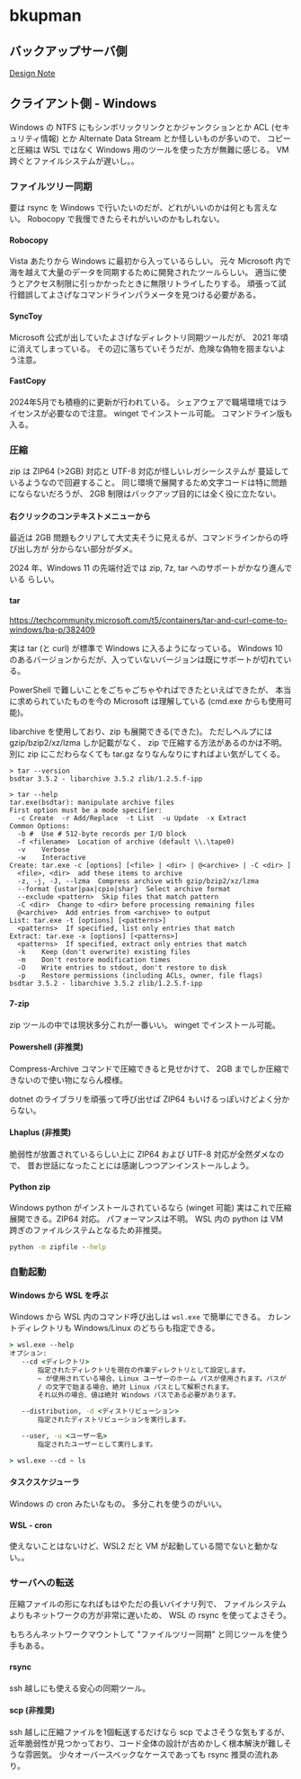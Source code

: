 # bkupman

## バックアップサーバ側

[Design Note](design.md)

## クライアント側 - Windows

Windows の NTFS にもシンボリックリンクとかジャンクションとか ACL (セキュリティ情報)
とか Alternate Data Stream とか怪しいものが多いので、
コピーと圧縮は WSL ではなく Windows 用のツールを使った方が無難に感じる。
VM 跨ぐとファイルシステムが遅いし。。

### ファイルツリー同期

要は rsync を Windows で行いたいのだが、どれがいいのかは何とも言えない。
Robocopy で我慢できたらそれがいいのかもしれない。

#### Robocopy

Vista あたりから Windows に最初から入っているらしい。
元々 Microsoft 内で海を越えて大量のデータを同期するために開発されたツールらしい。
適当に使うとアクセス制限に引っかかったときに無限リトライしたりする。
頑張って試行錯誤してよさげなコマンドラインパラメータを見つける必要がある。

#### SyncToy

Microsoft 公式が出していたよさげなディレクトリ同期ツールだが、
2021 年頃に消えてしまっている。
その辺に落ちていそうだが、危険な偽物を掴まないよう注意。

#### FastCopy

2024年5月でも積極的に更新が行われている。
シェアウェアで職場環境ではライセンスが必要なので注意。
winget でインストール可能。
コマンドライン版も入る。

### 圧縮

zip は ZIP64 (>2GB) 対応と UTF-8 対応が怪しいレガシーシステムが
蔓延しているようなので回避すること。
同じ環境で展開するため文字コードは特に問題にならないだろうが、
2GB 制限はバックアップ目的には全く役に立たない。

#### 右クリックのコンテキストメニューから

最近は 2GB 問題もクリアして大丈夫そうに見えるが、コマンドラインからの呼び出し方が
分からない部分がダメ。

2024 年、Windows 11 の先端付近では zip, 7z, tar へのサポートがかなり進んでいる
らしい。

#### tar

<https://techcommunity.microsoft.com/t5/containers/tar-and-curl-come-to-windows/ba-p/382409>

実は tar (と curl) が標準で Windows に入るようになっている。
Windows 10 のあるバージョンからだが、入っていないバージョンは既にサポートが切れている。

PowerShell で難しいことをごちゃごちゃやればできたといえばできたが、
本当に求められていたものを今の Microsoft は理解している
(cmd.exe からも使用可能)。

libarchive を使用しており、zip も展開できる(できた)。
ただしヘルプには gzip/bzip2/xz/lzma しか記載がなく、
zip で圧縮する方法があるのかは不明。
別に zip にこだわらなくても tar.gz なりなんなりにすればよい気がしてくる。

```text
> tar --version
bsdtar 3.5.2 - libarchive 3.5.2 zlib/1.2.5.f-ipp

> tar --help
tar.exe(bsdtar): manipulate archive files
First option must be a mode specifier:
  -c Create  -r Add/Replace  -t List  -u Update  -x Extract
Common Options:
  -b #  Use # 512-byte records per I/O block
  -f <filename>  Location of archive (default \\.\tape0)
  -v    Verbose
  -w    Interactive
Create: tar.exe -c [options] [<file> | <dir> | @<archive> | -C <dir> ]
  <file>, <dir>  add these items to archive
  -z, -j, -J, --lzma  Compress archive with gzip/bzip2/xz/lzma
  --format {ustar|pax|cpio|shar}  Select archive format
  --exclude <pattern>  Skip files that match pattern
  -C <dir>  Change to <dir> before processing remaining files
  @<archive>  Add entries from <archive> to output
List: tar.exe -t [options] [<patterns>]
  <patterns>  If specified, list only entries that match
Extract: tar.exe -x [options] [<patterns>]
  <patterns>  If specified, extract only entries that match
  -k    Keep (don't overwrite) existing files
  -m    Don't restore modification times
  -O    Write entries to stdout, don't restore to disk
  -p    Restore permissions (including ACLs, owner, file flags)
bsdtar 3.5.2 - libarchive 3.5.2 zlib/1.2.5.f-ipp
```

#### 7-zip

zip ツールの中では現状多分これが一番いい。
winget でインストール可能。

#### Powershell (非推奨)

Compress-Archive コマンドで圧縮できると見せかけて、
2GB までしか圧縮できないので使い物にならん模様。

dotnet のライブラリを頑張って呼び出せば ZIP64 もいけるっぽいけどよく分からない。

#### Lhaplus (非推奨)

脆弱性が放置されているらしい上に ZIP64 および UTF-8 対応が全然ダメなので、
昔お世話になったことには感謝しつつアンインストールしよう。

#### Python zip

Windows python がインストールされているなら (winget 可能)
実はこれで圧縮展開できる。ZIP64 対応。
パフォーマンスは不明。
WSL 内の python は VM 跨ぎのファイルシステムとなるため非推奨。

```bat
python -m zipfile --help
```

### 自動起動

#### Windows から WSL を呼ぶ

Windows から WSL 内のコマンド呼び出しは `wsl.exe` で簡単にできる。
カレントディレクトリも Windows/Linux のどちらも指定できる。

```bat
> wsl.exe --help
オプション:
   --cd <ディレクトリ>
       指定されたディレクトリを現在の作業ディレクトリとして設定します。
       ~ が使用されている場合、Linux ユーザーのホーム パスが使用されます。パスが
       / の文字で始まる場合、絶対 Linux パスとして解釈されます。
       それ以外の場合、値は絶対 Windows パスである必要があります。

   --distribution, -d <ディストリビューション>
       指定されたディストリビューションを実行します。

   --user, -u <ユーザー名>
       指定されたユーザーとして実行します。

> wsl.exe --cd ~ ls
```

#### タスクスケジューラ

Windows の cron みたいなもの。
多分これを使うのがいい。

#### WSL - cron

使えないことはないけど、WSL2 だと VM が起動している間でないと動かない。。

### サーバへの転送

圧縮ファイルの形になればもはやただの長いバイナリ列で、
ファイルシステムよりもネットワークの方が非常に遅いため、
WSL の rsync を使ってよさそう。

もちろんネットワークマウントして "ファイルツリー同期" と同じツールを使う手もある。

#### rsync

ssh 越しにも使える安心の同期ツール。

#### scp (非推奨)

ssh 越しに圧縮ファイルを1個転送するだけなら scp でよさそうな気もするが、
近年脆弱性が見つかっており、コード全体の設計が古めかしく根本解決が難しそうな雰囲気。
少々オーバースペックなケースであっても rsync 推奨の流れあり。
